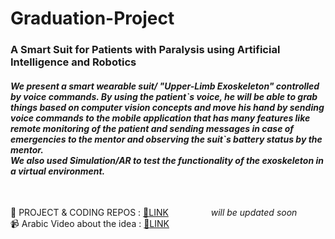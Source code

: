 # Graduation-Project
### A Smart Suit for Patients with Paralysis using Artificial Intelligence and Robotics

<h4><i>We present a smart wearable suit/ "Upper-Limb Exoskeleton" controlled by voice commands.
By using the patient`s voice, he will be able to grab things based on computer vision concepts and move his hand by sending voice commands to the mobile application that has many features like remote monitoring of the patient and sending messages in case of emergencies to the mentor and observing the suit`s battery status by the mentor.<br>
We also used Simulation/AR to test the functionality of the exoskeleton in a virtual environment.</i></h4><br>

:movie_camera: PROJECT & CODING REPOS : [:pushpin:LINK](https://github.com/orgs/Exous-Team/repositories) &emsp;&emsp; &emsp;&emsp; <i>will be updated soon</i><br>
:video_camera: Arabic Video about the idea : [:pushpin:LINK](https://www.youtube.com/watch?v=J7khKzDMe1c)<br>
